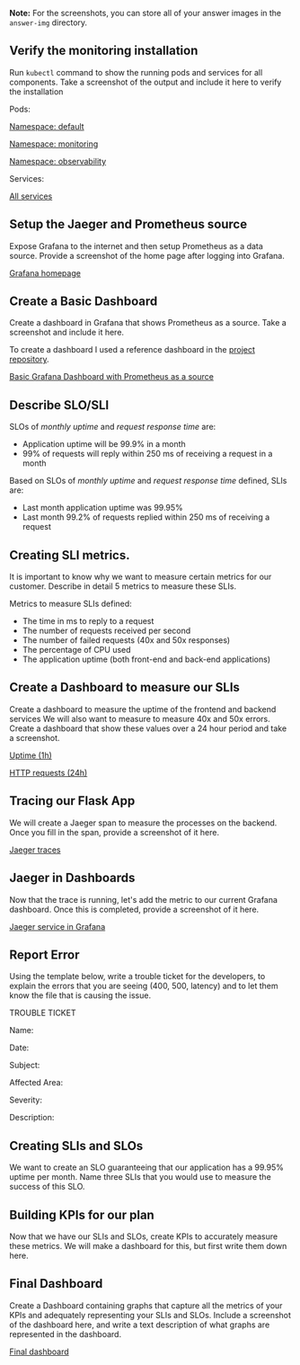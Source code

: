 **Note:** For the screenshots, you can store all of your answer images in the `answer-img` directory.

## Verify the monitoring installation

Run `kubectl` command to show the running pods and services for all components. Take a screenshot of the output and include it here to verify the installation

Pods: 

[Namespace: default](https://github.com/karolinasa/CNAND_nd064_C4_Observability_Starter_Files/tree/master/Project_Starter_Files-Building_a_Metrics_Dashboard/answer-img/pods-default.png) 

[Namespace: monitoring](https://github.com/karolinasa/CNAND_nd064_C4_Observability_Starter_Files/tree/master/Project_Starter_Files-Building_a_Metrics_Dashboard/answer-img/pods-monitoring.png) 

[Namespace: observability](https://github.com/karolinasa/CNAND_nd064_C4_Observability_Starter_Files/tree/master/Project_Starter_Files-Building_a_Metrics_Dashboard/answer-img/pods-observability.png)

Services: 

[All services](https://github.com/karolinasa/CNAND_nd064_C4_Observability_Starter_Files/tree/master/Project_Starter_Files-Building_a_Metrics_Dashboard/answer-img/services.png)

## Setup the Jaeger and Prometheus source
Expose Grafana to the internet and then setup Prometheus as a data source. Provide a screenshot of the home page after logging into Grafana.

[Grafana homepage](https://github.com/karolinasa/CNAND_nd064_C4_Observability_Starter_Files/tree/master/Project_Starter_Files-Building_a_Metrics_Dashboard/answer-img/grafana-homepage.png)

## Create a Basic Dashboard
Create a dashboard in Grafana that shows Prometheus as a source. Take a screenshot and include it here.

To create a dashboard I used a reference dashboard in the [project repository](https://github.com/karolinasa/CNAND_nd064_C4_Observability_Starter_Files/tree/master/Project_Starter_Files-Building_a_Metrics_Dashboard/reference-dashboards/kubernetes-cluster-monitoring-via-prometheus_rev3.json).

[Basic Grafana Dashboard with Prometheus as a source](https://github.com/karolinasa/CNAND_nd064_C4_Observability_Starter_Files/tree/master/Project_Starter_Files-Building_a_Metrics_Dashboard/answer-img/prometheus-datasource-reference-dashboard.png)

## Describe SLO/SLI
SLOs of *monthly uptime* and *request response time* are:
- Application uptime will be 99.9% in a month
- 99% of requests will reply within 250 ms of receiving a request in a month

Based on SLOs of *monthly uptime* and *request response time* defined, SLIs are:
- Last month application uptime was 99.95%
- Last month 99.2% of requests replied within 250 ms of receiving a request


## Creating SLI metrics.
It is important to know why we want to measure certain metrics for our customer. Describe in detail 5 metrics to measure these SLIs.

Metrics to measure SLIs defined:
- The time in ms to reply to a request
- The number of requests received per second
- The number of failed requests (40x and 50x responses)
- The percentage of CPU used
- The application uptime (both front-end and back-end applications)


## Create a Dashboard to measure our SLIs
Create a dashboard to measure the uptime of the frontend and backend services We will also want to measure to measure 40x and 50x errors. Create a dashboard that show these values over a 24 hour period and take a screenshot.

[Uptime (1h)](https://github.com/karolinasa/CNAND_nd064_C4_Observability_Starter_Files/tree/master/Project_Starter_Files-Building_a_Metrics_Dashboard/answer-img/uptime.png) 

[HTTP requests (24h)](https://github.com/karolinasa/CNAND_nd064_C4_Observability_Starter_Files/tree/master/Project_Starter_Files-Building_a_Metrics_Dashboard/answer-img/http-requests-by-status.png)

## Tracing our Flask App
We will create a Jaeger span to measure the processes on the backend. Once you fill in the span, provide a screenshot of it here.

[Jaeger traces](https://github.com/karolinasa/CNAND_nd064_C4_Observability_Starter_Files/tree/master/Project_Starter_Files-Building_a_Metrics_Dashboard/answer-img/jaeger-trace.png)

## Jaeger in Dashboards
Now that the trace is running, let's add the metric to our current Grafana dashboard. Once this is completed, provide a screenshot of it here.

[Jaeger service in Grafana](https://github.com/karolinasa/CNAND_nd064_C4_Observability_Starter_Files/tree/master/Project_Starter_Files-Building_a_Metrics_Dashboard/answer-img/jaeger-datasource-dashboard.png)

## Report Error
Using the template below, write a trouble ticket for the developers, to explain the errors that you are seeing (400, 500, latency) and to let them know the file that is causing the issue.

TROUBLE TICKET

Name:

Date:

Subject:

Affected Area:

Severity:

Description:


## Creating SLIs and SLOs
We want to create an SLO guaranteeing that our application has a 99.95% uptime per month. Name three SLIs that you would use to measure the success of this SLO.

## Building KPIs for our plan
Now that we have our SLIs and SLOs, create KPIs to accurately measure these metrics. We will make a dashboard for this, but first write them down here.

## Final Dashboard
Create a Dashboard containing graphs that capture all the metrics of your KPIs and adequately representing your SLIs and SLOs. Include a screenshot of the dashboard here, and write a text description of what graphs are represented in the dashboard.  

[Final dashboard](https://github.com/karolinasa/CNAND_nd064_C4_Observability_Starter_Files/tree/master/Project_Starter_Files-Building_a_Metrics_Dashboard/answer-img/observability-dashboard.png)

